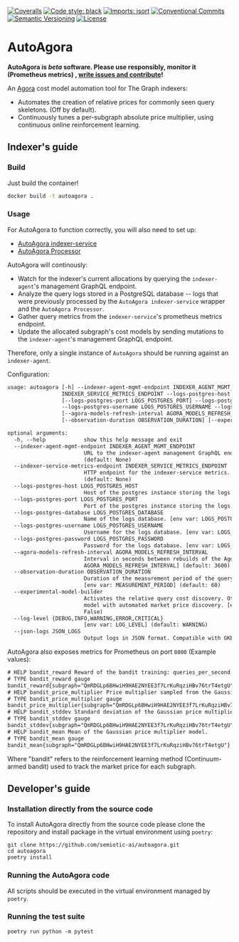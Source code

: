 [![Coveralls](https://img.shields.io/coveralls/github/semiotic-ai/autoagora)](https://coveralls.io/github/semiotic-ai/autoagora)
[![Code style: black](https://img.shields.io/badge/code%20style-black-000000.svg)](https://github.com/psf/black)
[![Imports: isort](https://img.shields.io/badge/%20imports-isort-%231674b1?style=flat&labelColor=ef8336)](https://pycqa.github.io/isort/)
[![Conventional Commits](https://img.shields.io/badge/Conventional%20Commits-1.0.0-%23FE5196?logo=conventionalcommits&logoColor=white)](https://conventionalcommits.org)
[![Semantic Versioning](https://img.shields.io/badge/semver-2.0.0-green)](https://semver.org/spec/v2.0.0.html)
[![License](https://img.shields.io/badge/License-Apache%202.0-blue.svg)](https://opensource.org/licenses/Apache-2.0)

# AutoAgora

**AutoAgora is *beta* software. Please use responsibly, monitor it (Prometheus metrics)
, [write issues and contribute](CONTRIBUTING.md)!**

An [Agora](https://github.com/graphprotocol/agora) cost model automation tool for The Graph indexers:

- Automates the creation of relative prices for commonly seen query skeletons. (Off by default).
- Continuously tunes a per-subgraph absolute price multiplier, using continuous online reinforcement learning.

## Indexer's guide

### Build

Just build the container!

```sh
docker build -t autoagora .
```

### Usage

For AutoAgora to function correctly, you will also need to set up:

- [AutoAgora indexer-service](https://github.com/semiotic-ai/autoagora-indexer-service)
- [AutoAgora Processor](https://github.com/semiotic-ai/autoagora-processor)

AutoAgora will continously:

- Watch for the indexer's current allocations by querying the `indexer-agent`'s management GraphQL endpoint.
- Analyze the query logs stored in a PostgreSQL database -- logs that were previously processed by the `AutoAgora
indexer-service` wrapper and the `AutoAgora Processor`.
- Gather query metrics from the `indexer-service`'s prometheus metrics endpoint.
- Update the allocated subgraph's cost models by sending mutations to the `indexer-agent`'s management GraphQL endpoint.

Therefore, only a single instance of `AutoAgora` should be running against an `indexer-agent`.

Configuration:

```txt
usage: autoagora [-h] --indexer-agent-mgmt-endpoint INDEXER_AGENT_MGMT_ENDPOINT --indexer-service-metrics-endpoint
                 INDEXER_SERVICE_METRICS_ENDPOINT --logs-postgres-host LOGS_POSTGRES_HOST
                 [--logs-postgres-port LOGS_POSTGRES_PORT] --logs-postgres-database LOGS_POSTGRES_DATABASE
                 --logs-postgres-username LOGS_POSTGRES_USERNAME --logs-postgres-password LOGS_POSTGRES_PASSWORD
                 [--agora-models-refresh-interval AGORA_MODELS_REFRESH_INTERVAL] 
                 [--observation-duration OBSERVATION_DURATION] [--experimental-model-builder]

optional arguments:
  -h, --help            show this help message and exit
  --indexer-agent-mgmt-endpoint INDEXER_AGENT_MGMT_ENDPOINT
                        URL to the indexer-agent management GraphQL endpoint. [env var: INDEXER_AGENT_MGMT_ENDPOINT]
                        (default: None)
  --indexer-service-metrics-endpoint INDEXER_SERVICE_METRICS_ENDPOINT
                        HTTP endpoint for the indexer-service metrics. [env var: INDEXER_SERVICE_METRICS_ENDPOINT]
                        (default: None)
  --logs-postgres-host LOGS_POSTGRES_HOST
                        Host of the postgres instance storing the logs. [env var: LOGS_POSTGRES_HOST] (default: None)
  --logs-postgres-port LOGS_POSTGRES_PORT
                        Port of the postgres instance storing the logs. [env var: LOGS_POSTGRES_PORT] (default: 5432)
  --logs-postgres-database LOGS_POSTGRES_DATABASE
                        Name of the logs database. [env var: LOGS_POSTGRES_DATABASE] (default: None)
  --logs-postgres-username LOGS_POSTGRES_USERNAME
                        Username for the logs database. [env var: LOGS_POSTGRES_USERNAME] (default: None)
  --logs-postgres-password LOGS_POSTGRES_PASSWORD
                        Password for the logs database. [env var: LOGS_POSTGRES_PASSWORD] (default: None)
  --agora-models-refresh-interval AGORA_MODELS_REFRESH_INTERVAL
                        Interval in seconds between rebuilds of the Agora models. [env var:
                        AGORA_MODELS_REFRESH_INTERVAL] (default: 3600)
  --observation-duration OBSERVATION_DURATION
                        Duration of the measurement period of the query-per-second after a price multiplier update. 
                        [env var: MEASUREMENT_PERIOD] (default: 60)                       
  --experimental-model-builder
                        Activates the relative query cost discovery. Otherwise only builds a default query pricing
                        model with automated market price discovery. [env var: EXPERIMENTAL_MODEL_BUILDER] (default:
                        False)
  --log-level {DEBUG,INFO,WARNING,ERROR,CRITICAL}
                        [env var: LOG_LEVEL] (default: WARNING)
  --json-logs JSON_LOGS
                        Output logs in JSON format. Compatible with GKE. [env var: JSON_LOGS] (default: False)
```

AutoAgora also exposes metrics for Prometheus on port `8000` (Example values):

```txt
# HELP bandit_reward Reward of the bandit training: queries_per_second * price_multiplier.
# TYPE bandit_reward gauge
bandit_reward{subgraph="QmRDGLp6BHwiH9HAE2NYEE3f7LrKuRqziHBv76trT4etgU"} 1.577651313168855e-07
# HELP bandit_price_multiplier Price multiplier sampled from the Gaussian model.
# TYPE bandit_price_multiplier gauge
bandit_price_multiplier{subgraph="QmRDGLp6BHwiH9HAE2NYEE3f7LrKuRqziHBv76trT4etgU"} 2.60150080442184e-07
# HELP bandit_stddev Standard deviation of the Gaussian price multiplier model.
# TYPE bandit_stddev gauge
bandit_stddev{subgraph="QmRDGLp6BHwiH9HAE2NYEE3f7LrKuRqziHBv76trT4etgU"} 1.843469500541687
# HELP bandit_mean Mean of the Gaussian price multiplier model.
# TYPE bandit_mean gauge
bandit_mean{subgraph="QmRDGLp6BHwiH9HAE2NYEE3f7LrKuRqziHBv76trT4etgU"} 3.653126148672616e-05
```

Where "bandit" refers to the reinforcement learning method (Continuum-armed bandit) used to track the market price for each subgraph.

## Developer's guide

### Installation directly from the source code

To install AutoAgora directly from the source code please clone the repository and install package in the virtual environment using `poetry`:
```console
git clone https://github.com/semiotic-ai/autoagora.git
cd autoagora
poetry install
```

### Running the AutoAgora code

All scripts should be executed in the virtual environment managed by `poetry`.

### Running the test suite

```console
poetry run python -m pytest
```
